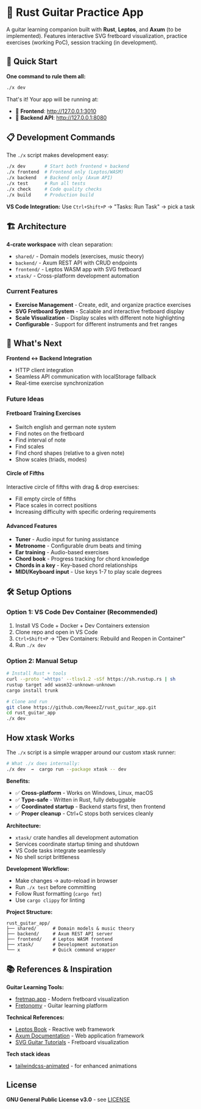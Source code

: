 # 🎸 Rust Guitar Practice App

A guitar learning companion built with **Rust**, **Leptos**, and **Axum** (to be implemented). Features interactive SVG fretboard visualization, practice exercises (working PoC), session tracking (in development).

## 🚀 Quick Start

**One command to rule them all:**
```bash
./x dev
```

That's it! Your app will be running at:
- 🎨 **Frontend**: http://127.0.0.1:3010  
- 🔧 **Backend API**: http://127.0.0.1:8080

## 📋 Development Commands

The `./x` script makes development easy:

```bash
./x dev       # Start both frontend + backend
./x frontend  # Frontend only (Leptos/WASM)
./x backend   # Backend only (Axum API)
./x test      # Run all tests
./x check     # Code quality checks
./x build     # Production build
```

**VS Code Integration:** Use `Ctrl+Shift+P` → "Tasks: Run Task" → pick a task

## 🏗️ Architecture

**4-crate workspace** with clean separation:
- `shared/` - Domain models (exercises, music theory)
- `backend/` - Axum REST API with CRUD endpoints  
- `frontend/` - Leptos WASM app with SVG fretboard
- `xtask/` - Cross-platform development automation

### Current Features

- **Exercise Management** - Create, edit, and organize practice exercises
- **SVG Fretboard System** - Scalable and interactive fretboard display
- **Scale Visualization** - Display scales with different note highlighting  
- **Configurable** - Support for different instruments and fret ranges



## 🎯 What's Next

**Frontend ↔ Backend Integration**
- HTTP client integration
- Seamless API communication with localStorage fallback
- Real-time exercise synchronization


### Future Ideas

#### Fretboard Training Exercises
- Switch english and german note system
- Find notes on the fretboard
- Find interval of note
- Find scales
- Find chord shapes (relative to a given note)
- Show scales (triads, modes)

#### Circle of Fifths
Interactive circle of fifths with drag & drop exercises:
- Fill empty circle of fifths
- Place scales in correct positions
- Increasing difficulty with specific ordering requirements

#### Advanced Features
- **Tuner** - Audio input for tuning assistance
- **Metronome** - Configurable drum beats and timing
- **Ear training** - Audio-based exercises
- **Chord book** - Progress tracking for chord knowledge
- **Chords in a key** - Key-based chord relationships
- **MIDI/Keyboard input** - Use keys 1-7 to play scale degrees


## 🛠️ Setup Options

### Option 1: VS Code Dev Container (Recommended)
1. Install VS Code + Docker + Dev Containers extension
2. Clone repo and open in VS Code
3. `Ctrl+Shift+P` → "Dev Containers: Rebuild and Reopen in Container"
4. Run `./x dev`

### Option 2: Manual Setup
```bash
# Install Rust + tools
curl --proto '=https' --tlsv1.2 -sSf https://sh.rustup.rs | sh
rustup target add wasm32-unknown-unknown
cargo install trunk

# Clone and run
git clone https://github.com/ReeezZ/rust_guitar_app.git
cd rust_guitar_app
./x dev
```

## How xtask Works

The `./x` script is a simple wrapper around our custom xtask runner:

```bash
# What ./x does internally:
./x dev  →  cargo run --package xtask -- dev
```

**Benefits:**
- ✅ **Cross-platform** - Works on Windows, Linux, macOS
- ✅ **Type-safe** - Written in Rust, fully debuggable  
- ✅ **Coordinated startup** - Backend starts first, then frontend
- ✅ **Proper cleanup** - Ctrl+C stops both services cleanly

**Architecture:**
- `xtask/` crate handles all development automation
- Services coordinate startup timing and shutdown
- VS Code tasks integrate seamlessly
- No shell script brittleness

**Development Workflow:**
- Make changes → auto-reload in browser
- Run `./x test` before committing
- Follow Rust formatting (`cargo fmt`)
- Use `cargo clippy` for linting

**Project Structure:**
```
rust_guitar_app/
├── shared/      # Domain models & music theory
├── backend/     # Axum REST API server
├── frontend/    # Leptos WASM frontend  
├── xtask/       # Development automation
└── x            # Quick command wrapper
```

## 📚 References & Inspiration

**Guitar Learning Tools:**
- [fretmap.app](https://fretmap.app/) - Modern fretboard visualization
- [Fretonomy](https://www.fretonomy.com/) - Guitar learning platform

**Technical References:**
- [Leptos Book](https://leptos.dev/) - Reactive web framework
- [Axum Documentation](https://docs.rs/axum/) - Web application framework
- [SVG Guitar Tutorials](https://www.youtube.com/watch?v=C6VLedW5Dwk) - Fretboard visualization

**Tech stack ideas**
- [tailwindcss-animated](https://github.com/new-data-services/tailwindcss-animated) - for enhanced animations

## License

**GNU General Public License v3.0** - see [LICENSE](./LICENSE)
